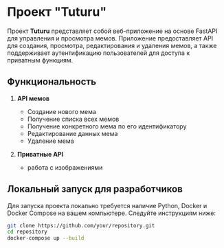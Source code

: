 # Проект "Tuturu"

Проект **Tuturu** представляет собой веб-приложение на основе FastAPI для управления и просмотра мемов. Приложение предоставляет API для создания, просмотра, редактирования и удаления мемов, а также поддерживает аутентификацию пользователей для доступа к приватным функциям.

## Функциональность

1. **API мемов**
   - Создание нового мема
   - Получение списка всех мемов
   - Получение конкретного мема по его идентификатору
   - Редактирование данных мема
   - Удаление мема

2. **Приватные API**
   - работа с изображениями


## Локальный запуск для разработчиков

Для запуска проекта локально требуется наличие Python, Docker и Docker Compose на вашем компьютере. Следуйте инструкциям ниже:

   ```bash
   git clone https://github.com/your/repository.git
   cd repository
   docker-compose up --build
    
